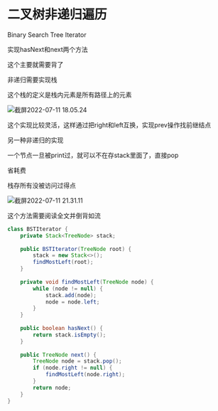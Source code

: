 # 二叉树非递归遍历

Binary Search Tree Iterator

实现hasNext和next两个方法



这个主要就需要背了

非递归需要实现栈



这个栈的定义是栈内元素是所有路径上的元素

![截屏2022-07-11 18.05.24](https://xingqiu-tuchuang-1256524210.cos.ap-shanghai.myqcloud.com/3978/%E6%88%AA%E5%B1%8F2022-07-11%2018.05.24.png)

这个实现比较灵活，这样通过把right和left互换，实现prev操作找前继结点





另一种非递归的实现

一个节点一旦被print过，就可以不在存stack里面了，直接pop



省耗费



栈存所有没被访问过得点

![截屏2022-07-11 21.31.11](https://xingqiu-tuchuang-1256524210.cos.ap-shanghai.myqcloud.com/3978/%E6%88%AA%E5%B1%8F2022-07-11%2021.31.11.png)



这个方法需要阅读全文并倒背如流

```java
class BSTIterator {
    private Stack<TreeNode> stack;
    
    public BSTIterator(TreeNode root) {
        stack = new Stack<>();
        findMostLeft(root);
    }
    
    private void findMostLeft(TreeNode node) {
        while (node != null) {
            stack.add(node);
            node = node.left;
        }
    }
    
    public boolean hasNext() {
        return stack.isEmpty();
    }
    
    public TreeNode next() {
        TreeNode node = stack.pop();
        if (node.right != null) {
            findMostLeft(node.right);
        }
        return node;
    }
}
```

